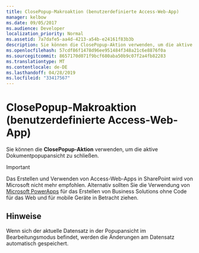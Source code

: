 ```yaml
---
title: ClosePopup-Makroaktion (benutzerdefinierte Access-Web-App)
manager: kelbow
ms.date: 09/05/2017
ms.audience: Developer
localization_priority: Normal
ms.assetid: 7a7dafe5-aa4d-4213-a54b-e24161f83b3b
description: Sie können die ClosePopup-Aktion verwenden, um die aktive Dokumentpopupansicht zu schließen.
ms.openlocfilehash: 57cdf86f1478d96ee951484f348a21c6e8876f0a
ms.sourcegitcommit: 8657170d071f9bcf680aba50b9c07f2a4fb82283
ms.translationtype: MT
ms.contentlocale: de-DE
ms.lasthandoff: 04/28/2019
ms.locfileid: "33417567"
---
```

# <a name="closepopup-macro-action-access-custom-web-app"></a>ClosePopup-Makroaktion (benutzerdefinierte Access-Web-App)

Sie können die **ClosePopup-Aktion** verwenden, um die aktive Dokumentpopupansicht zu schließen. 
  
> [!IMPORTANT]
> Das Erstellen und Verwenden von Access-Web-Apps in SharePoint wird von Microsoft nicht mehr empfohlen. Alternativ sollten Sie die Verwendung von [Microsoft PowerApps](https://powerapps.microsoft.com/en-us/) für das Erstellen von Business Solutions ohne Code für das Web und für mobile Geräte in Betracht ziehen. 
  
## <a name="remarks"></a>Hinweise

Wenn sich der aktuelle Datensatz in der Popupansicht im Bearbeitungsmodus befindet, werden die Änderungen am Datensatz automatisch gespeichert.
  

